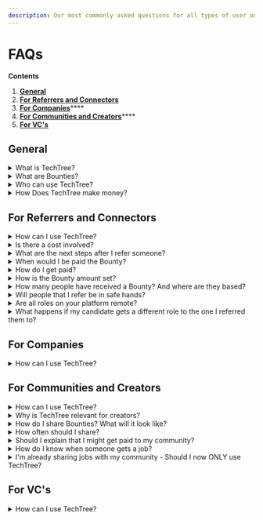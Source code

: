 ```yaml
---
description: Our most commonly asked questions for all types of user on TechTree!
---
```


# FAQs

**Contents**

1. ****[**General**](faqs.md#general)****
2. ****[**For Referrers and Connectors**](faqs.md#for-referrers-and-connectors)****
3. [**For Companies**](faqs.md#for-companies)****
4. [**For Communities and Creators**](faqs.md#for-communities-and-creators)****
5. ****[**For VC's**](faqs.md#for-vcs)****

## General

<details>

<summary>What is TechTree?</summary>

TechTree is the first socio-economic network for devs & their teams. A platform where people in the tech space can unlock the value of their networks, knowledge and data through hiring Bounties.

</details>

<details>

<summary>What are Bounties?</summary>

Bounties are requests for help with a reward. **For example**, if a new startup needs help hiring their next CTO, then they can publish the role on TechTree and attach a Bounty to it. The Bounty is a reward to the community for helping find the right person for the role.

</details>

<details>

<summary>Who can use TechTree?</summary>

We see TechTree being perfect for lots of different user types. Here are a few examples:

* **Companies** - Tap into trusted networks and incentivise them to help you find your next team member.
* **Developers** - Find your next career move at top VC-backed companies or refer a friend and claim the Bounty if they’re hired!
* **Referrers and Connectors** - Do you have a network of people looking for a new job? Quickly and easily refer them roles on TechTree and be rewarded if they’re hired!
* **Communities and Creators** - You’ve spent a long time building a network of people that trust you and enjoy your content. Give more value to your audience by sharing exciting new jobs and be rewarded by if any of them get hired!
* **VC’s** - The #1 challenge of VC backed companies is attracting top talent. TechTree can help you access talent from your network and 100s of diverse tech communities to share with your entire portfolio at once.

</details>

<details>

<summary>How Does TechTree make money?</summary>

Clients of TechTree (companies that post Bounties) pay subscription fee for sharing their open roles on the platform. We also charge 15% to the hiring company on top of the Bounty if a hire is made through a referral on TechTree.

</details>

## For Referrers and Connectors

<details>

<summary>How can I use TechTree?</summary>

Do you have a network of people looking for new jobs? You can use TechTree by searching for roles that you think best match their skills and experience and use the ‘Refer’ feature to quickly and easily connect them to the roles. If the person that you referred completes their application and get’s hired, you claim the Bounty!

</details>

<details>

<summary>Is there a cost involved?</summary>

No, there is no cost to using TechTree as a referrer. We aim to find ways to help you be rewarded and earn more!

</details>

<details>

<summary>What are the next steps after I refer someone?</summary>

After using TechTree to make a referral, your referred person will receive and email letting them know that you have referred them. This email also invites them to create a TechTree account and complete their application. Once the candidate completes their application we will contact you via email and keep you update on their progress. You’ll soon be able to see the status of your candidates directly on the TechTree platform.

</details>

<details>

<summary>When would I be paid the Bounty?</summary>

Bounties are paid to referrers 90 days after the successful candidate started their new job. This is the typical probation period for companies hiring on TechTree, however it’s sometimes shorter than 90 days and so the Bounty may be paid out earlier!

</details>

<details>

<summary>How do I get paid?</summary>

When the hire is made, we’ll let you know. You can then invoice us and we will pay you the Bounty after 90 days.

</details>

<details>

<summary>How is the Bounty amount set?</summary>

Bounty amounts are set by the companies hiring on TechTree. They are often lower than their traditional recruitment success fees as TechTree helps do the work when matching candidates. For referrers:

* TechTree opens up the number of companies you can refer your network to.
* You do not have to work with the companies directly and so there is no time managing the referrals you make.
* You can focus on spending time listening to candidate needs and simply matching them with roles that could be of interest rather than pitching particular offers from a client.
* For referrers that are part of agencies, TechTree is often a chance to earn more than their typical placement commission.

</details>

<details>

<summary>How many people have received a Bounty? And where are they based?</summary>

Over $400k worth of bounties has been paid out so far! This has been a mix of Developers, Communities, Creators and Connectors from all over the world.

</details>

<details>

<summary>Will people that I refer be in safe hands?</summary>

We have our own talent team to be on hand for candidates that are referred. Candidates referred by you will be screened by our team and recommended to the company.

</details>

<details>

<summary>Are all roles on your platform remote?</summary>

A lot of our roles are remote but not all. They are tagged with remote/hybrid to let you know.

</details>

<details>

<summary>What happens if my candidate gets a different role to the one I referred them to?</summary>

You will always get the full bounty from all the roles to which you referred someone directly.

On top of that if you bring a new user to our platform you will receive 10% of the bounty from all the bounties he or she will get on TechTree (ever) even if it’s completely without your involvement. You can think about it as a royalty type of payment.

</details>

## For Companies

<details>

<summary>How can I use TechTree?</summary>

Are you looking to hire your next tech team members? You can use TechTree to tap into trusted networks and incentivise them to help you find your next hire. By adding a Bounty to roles that you share on TechTree, you allow developers, creators, communities and connectors in the TechTree network to refer their friends to your position. We'll help screen candidates and share them with you. If you hire a referred candidate you'll pay out the Bounty, plus a small fee to TechTree.

[**Check out pricing detail here**](../products/bounties/for-companies/pricing.md).

</details>

## For Communities and Creators

<details>

<summary>How can I use TechTree?</summary>

You’ve spent a long time building a network of people that trust you and enjoy your content. You can use TechTree to give more value to your audience by sharing exciting new jobs via **Bounty Boards** or by sharing individual roles and be rewarded by if any of them get hired!

</details>

<details>

<summary>Why is TechTree relevant for creators?</summary>

Lots of content Creators struggle with monetising their activity. By helping them earn through supporting their network with careers, TechTree helps Creators not only add more value to their audience but also receive extra funds to help them continue creating cool content! In short, by helping your network, your network will help you!

</details>

<details>

<summary>How do I share Bounties? What will it look like?</summary>

There are several ways that you can share Bounties with you audience - most importantly, we want you to share in the way that you think your audience will enjoy the most!

* **Bounty Boards:** By having an account on TechTree, you'll have the ability to create your very own customised job boards which you can theme and share with your network. Use your unique share link to include your Bounty boards on newsletters, in Slack, Discord, social media or wherever your community lives! If anyone applies and is hired through your boards, you will receive 25% of the Bounty amount.
* **Individual roles:** If you want to share specific roles on TechTree with your network, you can use your unique share link on a single job to distribute it with your community. If anyone applies and is hired through this shared job, you will receive 10% of the Bounty amount.
* **Referring:** If you know anyone in your network that you think would be perfect for a role on TechTree, you can refer them directly to a job or via our General Referral option and claim the entire Bounty if they're hired.

For more details on how you can share Bounties, take a look at our [**How-to guide**](https://www.notion.so/techtreedev/TechTree-Bounties-for-Creators-f267dca493e54d99a8061133d5e44660).

</details>

<details>

<summary>How often should I share?</summary>

It's up to you but we'd encourage you to share it on a weekly basis as we regularly have new jobs - the more you share, the more you'll see results!

</details>

<details>

<summary>Should I explain that I might get paid to my community?</summary>

This one is up to you! Feel free to mention that you are using TechTree Bounty boards or simply share the jobs.

One thing that you can mention to encourage your community is to highlight that they can earn money too, by recommending friends to jobs on TechTree!

</details>

<details>

<summary>How do I know when someone gets a job?</summary>

Someone from the TechTree Community Team will notify you if someone gets a job and are connected to your community. Due to GDPR we can't show you how candidates are progressing through the hiring process however in the future you'll have a dashboard to show how many candidates have been successful through your job sharing!

</details>

<details>

<summary>I'm already sharing jobs with my community - Should I now ONLY use TechTree?</summary>

We don't require exclusivity - so it's up to if you use share only our job board or use multiple.

</details>

## For VC's

<details>

<summary>How can I use TechTree?</summary>

The #1 challenge of VC backed companies is attracting top talent. TechTree can help you access talent from your network and 100s of diverse tech communities to share with your entire portfolio at once.

We've created [**VC Talent Branches**](../products/talent-branches/for-companies/) to help you get going!

</details>
